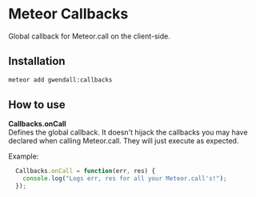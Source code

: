 Meteor Callbacks
=================

Global callback for Meteor.call on the client-side.

Installation
------------

``` sh
meteor add gwendall:callbacks
```

How to use
----------

**Callbacks.onCall**  
Defines the global callback. It doesn't hijack the callbacks you may have declared when calling Meteor.call. They will just execute as expected.

Example:

```javascript
  Callbacks.onCall = function(err, res) {
    console.log("Logs err, res for all your Meteor.call's!");
  });
```
